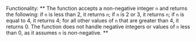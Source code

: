 Functionality: ** The function accepts a non-negative integer `n` and returns the following: if `n` is less than 2, it returns `n`; if `n` is 2 or 3, it returns `n`; if `n` is equal to 4, it returns 4; for all other values of `n` that are greater than 4, it returns 0. The function does not handle negative integers or values of `n` less than 0, as it assumes `n` is non-negative. **